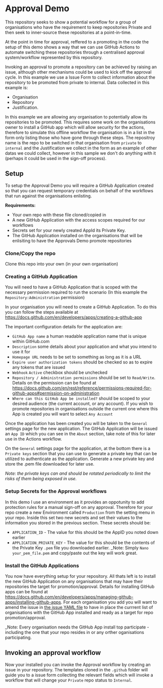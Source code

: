 # Approval Demo

This repository seeks to show a potential workflow for a group of organisations who have the requirement to keep repositories Private and then seek to inner-source these repositories at a point-in-time.

At the point in time for approval, reffered to a promoting in the code the setup of this demo shows a way that we can use GitHub Actions to automate switching these repositories through a centralised approval system/workflow represented by this repository.

Invoking an approval to promote a repository can be achieved by raising an issue, although other mechanisms could be used to kick off the approval cycle. In this example we use a Issue Form to collect information about the repository to be promoted from private to internal. Data collected in this example is:
* Organisation
* Repository
* Justification.

In this example we are allowing any organisation to potentially allow its repositories to be promoted. This requires some work on the organisations owner to install a GitHub app which will allow security for the actions, therefore to simulate this offline workflow the organisation is in a list in the form only listing those who have gone through these steps. The repositroy name is the repo to be switched in that organisation from `private` to `internal` and the Justification we collect in the form as an example of other datas we could collect, however in this sample we don't do anything with it (perhaps it could be used in the sign-off process).

## Setup
To setup the Approval Demo you will require a GitHub Application created so that you can request temporary credentials on behalf of the workflows that run against the organisations enlisting.

__Requirements:__
* Your own repo with these file cloned/copied in
* A new GitHub Application with the access scopes required for our workflows
* Secrets set for your newly created AppId its Private Key.
* The GitHub Application installed on the organisations that will be enlisiting to have the Approvals Demo promote repositories

### Clone/Copy the repo
Clone this repo into your own (in your own organisation)

### Creating a GitHub Application
You will need to have a GitHub Application that is scoped with the necessary permission required to run the scenario (In this example the `Repository:Administration` permission)

In your organisation you will need to create a GitHub Application. To do this you can follow the steps available at https://docs.github.com/en/developers/apps/creating-a-github-app

The important configuration details for the application are:
* `GitHub App name` a human readable application name that is unique within GitHub.com
* `Description` some details about your application and what you intend to use it for
* `Homepage URL` needs to be set to something as long as it is a URL
* `Expire user authorization tokens` should be checked so as to expire any tokens that are issued
* `Webhook` `Active` checkbox should be unchecked
* `Repository / Administration permissions` should be set to `Read/Write`. Details on the permission can be found at https://docs.github.com/en/rest/reference/permissions-required-for-github-apps#permission-on-administration
* `Where can this GitHub App be installed?` should be scoped to your desired audience (the current account, or any account). If you wish to promote repositories in organisations outside the current one where this App is created you will want to select `Any Account`

Once the application has been created you will be taken to the `General` settings page for the new application.
The GitHub Application will be issued an `App ID` which you can see in the `About` section, take note of this for later 
use in the Actions workflow.

On the `General` settings page for the application, at the bottom there is a `Private keys` section that you can use to 
generate a private key that can be utilized to authenticate as the application.
Generate a new private key and store the .pem file downloaded for later use.

_Note: the private keys can and should be rotated periodically to limit the risks of them being exposed in use._

### Setup Secrets for the Approval workflows
In this demo I use an environment as it provides an oppotunity to add protection rules for a manual sign-off on any approval. Therefore for your repo create a new Environment called `Production` from the setting menu in your repo. Inside this set two new secrets and set their values to the information you stored in the previous section. These secrets should be:
- `APPLICATION_ID` - The value for this should be the AppID you noted down earlier
- `APPLICATION_PRIVATE_KEY` - The value for this should be the contents of the Private Key `.pem` file you downloaded earlier. _Note: Simply `Nano your_pem_file.pem` and copy/paste out the key will work great.


### Install the GitHub Applications
You now have everything setup for your repository. All thats left is to install the new GitHub Application on any organisations that may have their repositories the target for promotion/approval. Details for installing GitHub apps can be found at https://docs.github.com/en/developers/apps/managing-github-apps/installing-github-apps. For each organisation you add you will want to amend the issue in [the issue YAML file](./.github/ISSUE_TEMPLATE/promote_internal.yaml) to have in place the currrent list of organisations with the GitHub App installed and ready as a target for repo promotion/approval.

_Note: Every organisation needs the GitHub App install top participate - including the one that your repo resides in or any orther oganisations participating.


## Invoking an approval workflow

Now your installed you can invoke the Approval workflow by creating an issue in your repository. The templates cloned in the `.github` folder will guide you to a issue form collecting the relevant fields which will invoke a workflow that will change your `Private` repo status to `Internal`.

